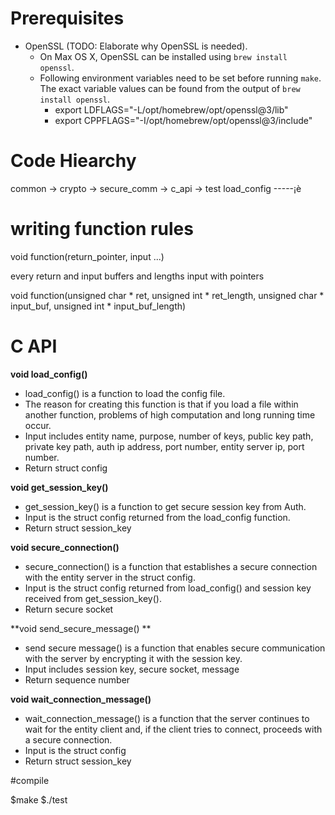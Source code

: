 # Prerequisites

- OpenSSL (TODO: Elaborate why OpenSSL is needed).
  - On Max OS X, OpenSSL can be installed using `brew install openssl`.
  - Following environment variables need to be set before running `make`. The exact variable values can be found from the output of `brew install openssl`.
    - export LDFLAGS="-L/opt/homebrew/opt/openssl@3/lib"
    - export CPPFLAGS="-I/opt/homebrew/opt/openssl@3/include"

# Code Hiearchy
common -> crypto -> secure_comm -> c_api  -> test
                    load_config -----¡è

# writing function rules

void function(return_pointer, input ...)

every return and input buffers and lengths input with pointers

void function(unsigned char * ret, unsigned int * ret_length, unsigned char * input_buf, unsigned int * input_buf_length)

# C API

**void load_config()**

- load_config() is a function to load the config file.
- The reason for creating this function is that if you load a file within another function, problems of high computation and long running time occur.
- Input includes entity name, purpose, number of keys, public key path, private key path, auth ip address, port number, entity server ip, port number.
- Return struct config

**void get_session_key()**
- get_session_key() is a function to get secure session key from Auth.
- Input is the struct config returned from the load_config function. 
- Return struct session_key

**void secure_connection()**
- secure_connection() is a function that establishes a secure connection with the entity server in the struct config. 
- Input is the struct config returned from load_config() and session key received from get_session_key().
- Return secure socket

**void send_secure_message() **
- send secure message() is a function that enables secure communication with the server by encrypting it with the session key.
- Input includes session key, secure socket, message
- Return sequence number

**void wait_connection_message()**
- wait_connection_message() is a function that the server continues to wait for the entity client and, if the client tries to connect, proceeds with a secure connection.
- Input is the struct config
- Return struct session_key

#compile

$make
$./test

